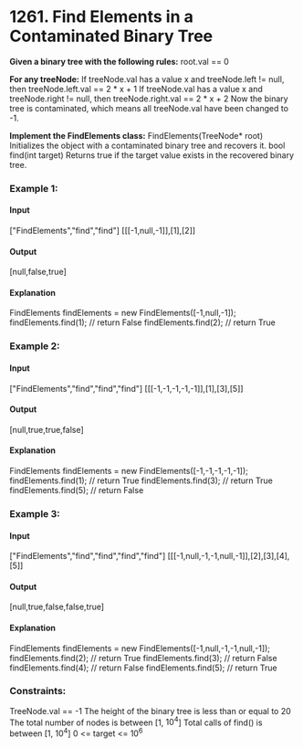 # 1261. Find Elements in a Contaminated Binary Tree
**Given a binary tree with the following rules:**
root.val == 0

**For any treeNode:**
If treeNode.val has a value x and treeNode.left != null, then treeNode.left.val == 2 * x + 1
If treeNode.val has a value x and treeNode.right != null, then treeNode.right.val == 2 * x + 2
Now the binary tree is contaminated, which means all treeNode.val have been changed to -1.

**Implement the FindElements class:**
FindElements(TreeNode* root) Initializes the object with a contaminated binary tree and recovers it.
bool find(int target) Returns true if the target value exists in the recovered binary tree.
 
### Example 1:
#### Input
["FindElements","find","find"]
[[[-1,null,-1]],[1],[2]]
#### Output
[null,false,true]
#### Explanation
FindElements findElements = new FindElements([-1,null,-1]); 
findElements.find(1); // return False 
findElements.find(2); // return True 

### Example 2:
#### Input
["FindElements","find","find","find"]
[[[-1,-1,-1,-1,-1]],[1],[3],[5]]
#### Output
[null,true,true,false]
#### Explanation
FindElements findElements = new FindElements([-1,-1,-1,-1,-1]);
findElements.find(1); // return True
findElements.find(3); // return True
findElements.find(5); // return False

### Example 3:
#### Input
["FindElements","find","find","find","find"]
[[[-1,null,-1,-1,null,-1]],[2],[3],[4],[5]]
#### Output
[null,true,false,false,true]
#### Explanation
FindElements findElements = new FindElements([-1,null,-1,-1,null,-1]);
findElements.find(2); // return True
findElements.find(3); // return False
findElements.find(4); // return False
findElements.find(5); // return True
 
### Constraints:
TreeNode.val == -1
The height of the binary tree is less than or equal to 20
The total number of nodes is between [1, $`10^4`$]
Total calls of find() is between [1, $`10^4`$]
0 <= target <= $`10^6`$



